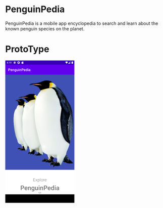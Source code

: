 # PenguinPedia
PenguinPedia is a mobile app encyclopedia to search and learn about the known penguin species on the planet.

# ProtoType 
![Prototype one](https://raw.githubusercontent.com/JamesFloyd-Pen/PenguinPedia/master/Prototype%20One%20Small.png)
